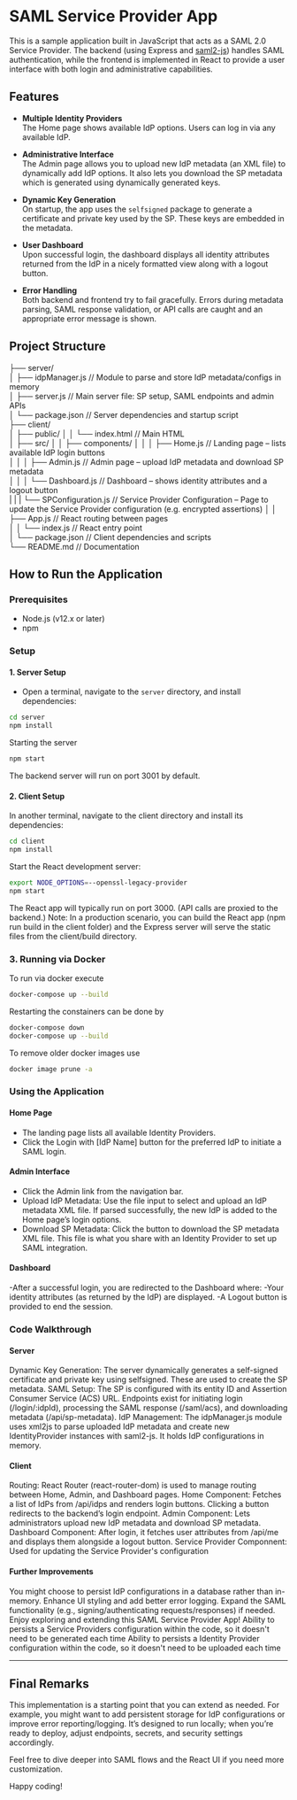 # SAML Service Provider App

This is a sample application built in JavaScript that acts as a SAML 2.0 Service Provider. The backend (using Express and [saml2-js](https://github.com/Clever/saml2-js)) handles SAML authentication, while the frontend is implemented in React to provide a user interface with both login and administrative capabilities.

## Features

- **Multiple Identity Providers**  
  The Home page shows available IdP options. Users can log in via any available IdP.

- **Administrative Interface**  
  The Admin page allows you to upload new IdP metadata (an XML file) to dynamically add IdP options. It also lets you download the SP metadata which is generated using dynamically generated keys.

- **Dynamic Key Generation**  
  On startup, the app uses the `selfsigned` package to generate a certificate and private key used by the SP. These keys are embedded in the metadata.

- **User Dashboard**  
  Upon successful login, the dashboard displays all identity attributes returned from the IdP in a nicely formatted view along with a logout button.

- **Error Handling**  
  Both backend and frontend try to fail gracefully. Errors during metadata parsing, SAML response validation, or API calls are caught and an appropriate error message is shown.

## Project Structure
├── server/                   
│   ├── idpManager.js         // Module to parse and store IdP metadata/configs in memory  
│   ├── server.js             // Main server file: SP setup, SAML endpoints and admin APIs  
│   └── package.json          // Server dependencies and startup script  
├── client/                   
│   ├── public/
│   │   └── index.html        // Main HTML  
│   ├── src/
│   │   ├── components/
│   │   │   ├── Home.js       // Landing page – lists available IdP login buttons  
│   │   │   ├── Admin.js      // Admin page – upload IdP metadata and download SP metadata  
│   │   │   └── Dashboard.js  // Dashboard – shows identity attributes and a logout button  
|   |   |   └── SPConfiguration.js  // Service Provider Configuration – Page to update the Service Provider configuration (e.g. encrypted assertions)
│   │   ├── App.js            // React routing between pages  
│   │   └── index.js          // React entry point  
│   └── package.json          // Client dependencies and scripts  
└── README.md                 // Documentation

## How to Run the Application

### Prerequisites
- Node.js (v12.x or later)
- npm

### Setup

#### 1. Server Setup
- Open a terminal, navigate to the `server` directory, and install dependencies:

```bash
cd server
npm install
```

Starting the server
```bash
npm start
```
The backend server will run on port 3001 by default.

#### 2. Client Setup
In another terminal, navigate to the client directory and install its dependencies:
```bash
cd client
npm install
```

Start the React development server:

```bash
export NODE_OPTIONS=--openssl-legacy-provider
npm start
```

The React app will typically run on port 3000. (API calls are proxied to the backend.)
Note: In a production scenario, you can build the React app (npm run build in the client folder) and the Express server will serve the static files from the client/build directory.

### 3. Running via Docker
To run via docker execute
```bash
docker-compose up --build
```

Restarting the constainers can be done by
```bash
docker-compose down
docker-compose up --build
```

To remove older docker images use
```bash
docker image prune -a
```

### Using the Application
#### Home Page
- The landing page lists all available Identity Providers.
- Click the Login with [IdP Name] button for the preferred IdP to initiate a SAML login.

#### Admin Interface
- Click the Admin link from the navigation bar.
- Upload IdP Metadata: Use the file input to select and upload an IdP metadata XML file. If parsed successfully, the new IdP is added to the Home page’s login options.
- Download SP Metadata: Click the button to download the SP metadata XML file. This file is what you share with an Identity Provider to set up SAML integration.

#### Dashboard
-After a successful login, you are redirected to the Dashboard where:
-Your identity attributes (as returned by the IdP) are displayed.
-A Logout button is provided to end the session.

### Code Walkthrough
#### Server
Dynamic Key Generation: The server dynamically generates a self-signed certificate and private key using selfsigned. These are used to create the SP metadata.
SAML Setup: The SP is configured with its entity ID and Assertion Consumer Service (ACS) URL. Endpoints exist for initiating login (/login/:idpId), processing the SAML response (/saml/acs), and downloading metadata (/api/sp-metadata).
IdP Management: The idpManager.js module uses xml2js to parse uploaded IdP metadata and create new IdentityProvider instances with saml2-js. It holds IdP configurations in memory.

#### Client
Routing: React Router (react-router-dom) is used to manage routing between Home, Admin, and Dashboard pages.
Home Component: Fetches a list of IdPs from /api/idps and renders login buttons. Clicking a button redirects to the backend’s login endpoint.
Admin Component: Lets administrators upload new IdP metadata and download SP metadata.
Dashboard Component: After login, it fetches user attributes from /api/me and displays them alongside a logout button.
Service Provider Componnent: Used for updating the Service Provider's configuration

#### Further Improvements
You might choose to persist IdP configurations in a database rather than in-memory.
Enhance UI styling and add better error logging.
Expand the SAML functionality (e.g., signing/authenticating requests/responses) if needed.
Enjoy exploring and extending this SAML Service Provider App!
Ability to persists a Service Providers configuration within the code, so it doesn't need to be generated each time
Ability to persists a Identity Provider configuration within the code, so it doesn't need to be uploaded each time

---

## Final Remarks

This implementation is a starting point that you can extend as needed. For example, you might want to add persistent storage for IdP configurations or improve error reporting/logging. It’s designed to run locally; when you’re ready to deploy, adjust endpoints, secrets, and security settings accordingly.

Feel free to dive deeper into SAML flows and the React UI if you need more customization.

Happy coding!